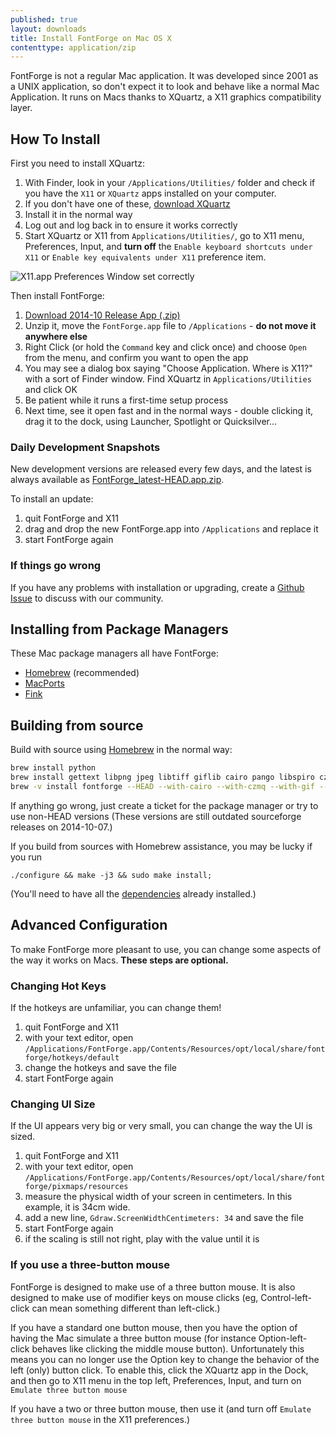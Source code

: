 ```yaml
---
published: true
layout: downloads
title: Install FontForge on Mac OS X
contenttype: application/zip
---
```


FontForge is not a regular Mac application.
It was developed since 2001 as a UNIX application, so don't expect it to look and behave like a normal Mac Application.
It runs on Macs thanks to XQuartz, a X11 graphics compatibility layer.

## How To Install 

First you need to install XQuartz:

1. With Finder, look in your `/Applications/Utilities/` folder and check if you have the `X11` or `XQuartz` apps installed on your computer.
2. If you don't have one of these, [download XQuartz](http://xquartz.macosforge.org)
3. Install it in the normal way
4. Log out and log back in to ensure it works correctly
5. Start XQuartz or X11 from `Applications/Utilities/`, go to X11 menu, Preferences, Input, and **turn off** the `Enable keyboard shortcuts under X11` or `Enable key equivalents under X11` preference item.

![X11.app Preferences Window set correctly](../x11prefs.png)

Then install FontForge:

1. [Download 2014-10 Release App (.zip)](https://github.com/fontforge/fontforge/releases/download/20141014/FontForge-Mac-2014-10-14.zip)
2. Unzip it, move the `FontForge.app` file to `/Applications` - **do not move it anywhere else**
3. Right Click (or hold the `Command` key and click once) and choose `Open` from the menu, and confirm you want to open the app
4. You may see a dialog box saying "Choose Application. Where is X11?" with a sort of Finder window. Find XQuartz in `Applications/Utilities` and click OK
4. Be patient while it runs a first-time setup process
5. Next time, see it open fast and in the normal ways - double clicking it, drag it to the dock, using Launcher, Spotlight or Quicksilver...

### Daily Development Snapshots

New development versions are released every few days, and the latest is always available as [FontForge_latest-HEAD.app.zip](http://fuuko.libferris.com/osx/packages/FontForge_latest-HEAD.app.zip).

To install an update:

1. quit FontForge and X11
2. drag and drop the new FontForge.app into `/Applications` and replace it
3. start FontForge again

### If things go wrong

If you have any problems with installation or upgrading, create a [Github Issue](https://guides.github.com/features/issues/) to discuss with our community.

## Installing from Package Managers

These Mac package managers all have FontForge:

* [Homebrew](http://www.brew.sh) (recommended)
* [MacPorts](http://www.macports.org/)
* [Fink](http://www.finkproject.org/)

## Building from source

Build with source using [Homebrew](http://www.brew.sh) in the normal way:

```Bash
brew install python
brew install gettext libpng jpeg libtiff giflib cairo pango libspiro czmq fontconfig automake libtool pkg-config glib pango
brew -v install fontforge --HEAD --with-cairo --with-czmq --with-gif --with-x --with-libspiro --with-pango --enable-pyextension --debug
```
If anything go wrong, just create a ticket for the package manager or try to use non-HEAD versions
(These versions are still outdated sourceforge releases on 2014-10-07.)

If you build from sources with Homebrew assistance, you may be lucky if you run

    ./configure && make -j3 && sudo make install;

(You'll need to have all the [dependencies](../source.html#Dependencies) already installed.)

## Advanced Configuration

To make FontForge more pleasant to use, you can change some aspects of the way it works on Macs. **These steps are optional.**

### Changing Hot Keys

If the hotkeys are unfamiliar, you can change them!

1. quit FontForge and X11
2. with your text editor, open `/Applications/FontForge.app/Contents/Resources/opt/local/share/fontforge/hotkeys/default`
3. change the hotkeys and save the file
4. start FontForge again

### Changing UI Size

If the UI appears very big or very small, you can change the way the UI is sized.

1. quit FontForge and X11
2. with your text editor, open `/Applications/FontForge.app/Contents/Resources/opt/local/share/fontforge/pixmaps/resources`
3. measure the physical width of your screen in centimeters. In this example, it is 34cm wide.
4. add a new line, `Gdraw.ScreenWidthCentimeters: 34` and save the file
5. start FontForge again
6. if the scaling is still not right, play with the value until it is

### If you use a three-button mouse

FontForge is designed to make use of a three button mouse. It is also designed to make use of modifier keys on mouse clicks (eg, Control-left-click can mean something different than left-click.)

If you have a standard one button mouse, then you have the option of having the Mac simulate a three button mouse (for instance Option-left-click behaves like clicking the middle mouse button). Unfortunately this means you can no longer use the Option key to change the behavior of the left (only) button click. To enable this, click the XQuartz app in the Dock, and then go to X11 menu in the top left, Preferences, Input, and turn on `Emulate three button mouse`

If you have a two or three button mouse, then use it (and turn off `Emulate three button mouse` in the X11 preferences.)
